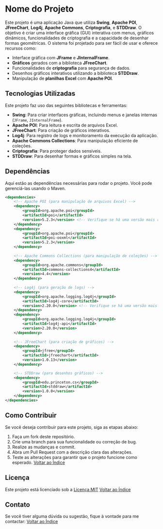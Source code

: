 # Nome do Projeto

Este projeto é uma aplicação Java que utiliza **Swing**, **Apache POI**, **JFreeChart**, **Log4j**, **Apache Commons**, **Criptografia**, e **STDDraw**. O objetivo é criar uma interface gráfica (GUI) interativa com menus, gráficos dinâmicos, funcionalidades de criptografia e a capacidade de desenhar formas geométricas. O sistema foi projetado para ser fácil de usar e oferece recursos como:

- Interface gráfica com **JFrame** e **JInternalFrame**.
- **Gráficos** gerados com a biblioteca **JFreeChart**.
- Funcionalidades de **criptografia** para segurança de dados.
- Desenhos gráficos interativos utilizando a biblioteca **STDDraw**.
- Manipulação de **planilhas Excel** com **Apache POI**.

## Tecnologias Utilizadas

Este projeto faz uso das seguintes bibliotecas e ferramentas:

- **Swing**: Para criar interfaces gráficas, incluindo menus e janelas internas (`JFrame`, `JInternalFrame`).
- **Apache POI**: Para leitura e escrita de arquivos Excel.
- **JFreeChart**: Para criação de gráficos interativos.
- **Log4j**: Para registro de logs e monitoramento da execução da aplicação.
- **Apache Commons Collections**: Para manipulação eficiente de coleções.
- **Criptografia**: Para proteger dados sensíveis.
- **STDDraw**: Para desenhar formas e gráficos simples na tela.

## Dependências

Aqui estão as dependências necessárias para rodar o projeto. Você pode gerenciá-las usando o Maven.

```xml
<dependencies>
    <!-- Apache POI (para manipulação de arquivos Excel) -->
    <dependency>
        <groupId>org.apache.poi</groupId>
        <artifactId>poi</artifactId>
        <version>5.2.3</version> <!-- Verifique se há uma versão mais recente -->
    </dependency>
    <dependency>
        <groupId>org.apache.poi</groupId>
        <artifactId>poi-ooxml</artifactId>
        <version>5.2.3</version>
    </dependency>
    
    <!-- Apache Commons Collections (para manipulação de coleções) -->
    <dependency>
        <groupId>org.apache.commons</groupId>
        <artifactId>commons-collections4</artifactId>
        <version>4.4</version>
    </dependency>
    
    <!-- Log4j (para geração de logs) -->
    <dependency>
        <groupId>org.apache.logging.log4j</groupId>
        <artifactId>log4j-core</artifactId>
        <version>2.20.0</version> <!-- Verifique se há uma versão mais recente -->
    </dependency>
    <dependency>
        <groupId>org.apache.logging.log4j</groupId>
        <artifactId>log4j-api</artifactId>
        <version>2.20.0</version>
    </dependency>
    
    <!-- JFreeChart (para criação de gráficos) -->
    <dependency>
        <groupId>jfree</groupId>
        <artifactId>jfreechart</artifactId>
        <version>1.0.13</version>
    </dependency>

    <!-- STDDraw (para desenhos gráficos) -->
    <dependency>
        <groupId>edu.princeton.cs</groupId>
        <artifactId>stddraw</artifactId>
        <version>1.0.0</version>
    </dependency>
</dependencies>

``` 
## Como Contribuir

Se você deseja contribuir para este projeto, siga as etapas abaixo:

1. Faça um fork deste repositório.
2. Crie uma branch para sua funcionalidade ou correção de bug.
3. Realize as mudanças e commit.
4. Abra um Pull Request com a descrição clara das alterações.
5. Teste as alterações para garantir que o projeto funcione como esperado.
[Voltar ao Índice](#índice)

## Licença

Este projeto está licenciado sob a [Licença MIT](Licenca.md)
[Voltar ao Índice](#índice)

## Contato

Se você tiver alguma dúvida ou sugestão, fique à vontade para me contactar:
[Voltar ao Índice](#índice)
